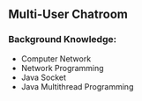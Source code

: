 ## Multi-User Chatroom

### Background Knowledge: 

- Computer Network
- Network Programming
- Java Socket
- Java Multithread Programming
